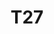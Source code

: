 ---
basin: 'No'
cudn: true
floor: Third
grade: 2
images:
- /room_database/images/noc/t27_1.jpg
- /room_database/images/noc/t27_2.jpg
- /room_database/images/noc/t27_3.jpg
living_room: 'No'
location: North Court
name: T27
network: Wireless Only
title: T27
---